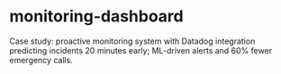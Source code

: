 # monitoring-dashboard
Case study: proactive monitoring system with Datadog integration predicting incidents 20 minutes early; ML-driven alerts and 60% fewer emergency calls.
